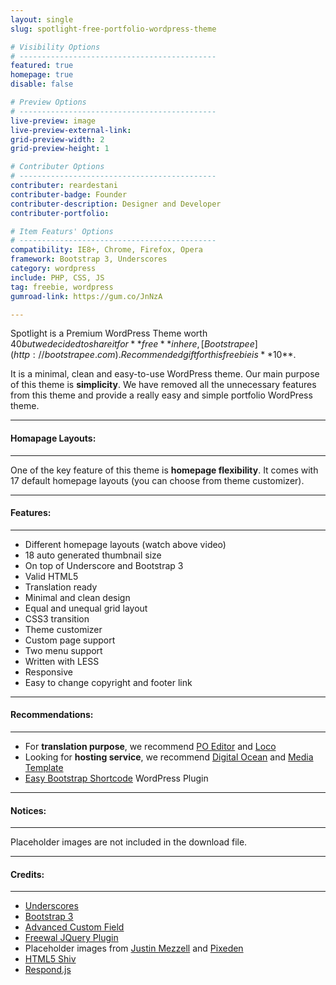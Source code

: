 ```yaml
---
layout: single
slug: spotlight-free-portfolio-wordpress-theme

# Visibility Options
# --------------------------------------------
featured: true
homepage: true
disable: false

# Preview Options
# --------------------------------------------
live-preview: image
live-preview-external-link:
grid-preview-width: 2
grid-preview-height: 1

# Contributer Options
# --------------------------------------------
contributer: reardestani
contributer-badge: Founder
contributer-description: Designer and Developer 
contributer-portfolio: 

# Item Featurs' Options
# --------------------------------------------
compatibility: IE8+, Chrome, Firefox, Opera
framework: Bootstrap 3, Underscores
category: wordpress
include: PHP, CSS, JS
tag: freebie, wordpress
gumroad-link: https://gum.co/JnNzA

---
```

Spotlight is a Premium WordPress Theme worth $40 but we decided to share it for **free** in here, [Bootstrapee](http://bootstrapee.com). Recommended gift for this freebie is **$10**. 

It is a minimal, clean and easy-to-use WordPress theme. Our main purpose of this theme is **simplicity**. We have removed all the unnecessary features from this theme and provide a really easy and simple portfolio WordPress theme.

---
#### Homapage Layouts:
---
One of the key feature of this theme is **homepage flexibility**. It comes with 17 default homepage layouts (you can choose from theme customizer).

---
#### Features:
---
+ Different homepage layouts (watch above video)
+ 18 auto generated thumbnail size
+ On top of Underscore and Bootstrap 3
+ Valid HTML5
+ Translation ready
+ Minimal and clean design
+ Equal and unequal grid layout
+ CSS3 transition
+ Theme customizer
+ Custom page support
+ Two menu support
+ Written with LESS
+ Responsive
+ Easy to change copyright and footer link

---
#### Recommendations: 
---
+ For **translation purpose**, we recommend <a href="https://poeditor.com/" target="_blank">PO Editor</a> and <a href="https://localise.biz/free/poedit" target="_blank">Loco</a>
+ Looking for **hosting service**, we recommend <a href="http://goo.gl/E1ILxo" target="_blank" title="Cheap Prices (both monthly and hourly), Developer Friendly and Easy-to-use Control Panel">Digital Ocean</a> and <a href="http://goo.gl/z6pE94" target="_blank" title="New Hosing Technologies, 2 Month Free Hosting, Over 200,000 WordPress Hosting, 1 Click WordPress Installation">Media Template</a>
+ <a href="http://wordpress.org/plugins/easy-bootstrap-shortcodes/" target="_blank">Easy Bootstrap Shortcode</a> WordPress Plugin

---
#### Notices:
---
Placeholder images are not included in the download file. 

---
#### Credits:
---
+ <a href="http://underscores.me/" target="_blank">Underscores</a>
+ <a href="http://getbootstrap.com/" target="_blank">Bootstrap 3</a>
+ <a href="http://www.advancedcustomfields.com/" target="_blank">Advanced Custom Field</a>
+ <a href="http://vnjs.net/www/project/freewall" target="_blank">Freewal JQuery Plugin</a>
+ Placeholder images from <a href="http://justinmezzell.com" target="_blank"> Justin Mezzell</a> and <a href="http://pixeden.com" target="_blank"> Pixeden</a>
+ <a href="https://github.com/aFarkas/html5shiv" target="_blank">HTML5 Shiv</a>
+ <a href="https://github.com/scottjehl/Respond" target="_blank">Respond.js</a>